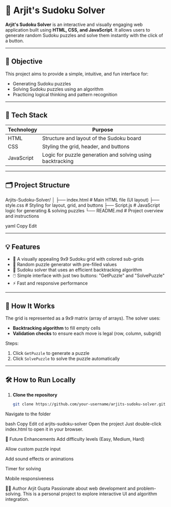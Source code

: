 # 🧩 Arjit's Sudoku Solver

**Arjit's Sudoku Solver** is an interactive and visually engaging web application built using **HTML, CSS, and JavaScript**. It allows users to generate random Sudoku puzzles and solve them instantly with the click of a button.

---

## 📌 Objective

This project aims to provide a simple, intuitive, and fun interface for:
- Generating Sudoku puzzles
- Solving Sudoku puzzles using an algorithm
- Practicing logical thinking and pattern recognition

---

## 🧰 Tech Stack

| Technology | Purpose |
|------------|---------|
| HTML       | Structure and layout of the Sudoku board |
| CSS        | Styling the grid, header, and buttons |
| JavaScript | Logic for puzzle generation and solving using backtracking |

---

## 🗂️ Project Structure

Arjits-Sudoku-Solver/
│
├── index.html # Main HTML file (UI layout)
├── style.css # Styling for layout, grid, and buttons
├── Script.js # JavaScript logic for generating & solving puzzles
└── README.md # Project overview and instructions

yaml
Copy
Edit

---

## 💡 Features

- 🎨 A visually appealing 9x9 Sudoku grid with colored sub-grids
- 🧩 Random puzzle generator with pre-filled values
- 🧠 Sudoku solver that uses an efficient backtracking algorithm
- 🖱️ Simple interface with just two buttons: "GetPuzzle" and "SolvePuzzle"
- ⚡ Fast and responsive performance

---

## 🎯 How It Works

The grid is represented as a 9x9 matrix (array of arrays). The solver uses:
- **Backtracking algorithm** to fill empty cells
- **Validation checks** to ensure each move is legal (row, column, subgrid)

Steps:
1. Click `GetPuzzle` to generate a puzzle
2. Click `SolvePuzzle` to solve the puzzle automatically

---

## 🛠️ How to Run Locally

1. **Clone the repository**
   ```bash
   git clone https://github.com/your-username/arjits-sudoku-solver.git
Navigate to the folder

bash
Copy
Edit
cd arjits-sudoku-solver
Open the project
Just double-click index.html to open it in your browser.

🧪 Future Enhancements
 Add difficulty levels (Easy, Medium, Hard)

 Allow custom puzzle input

 Add sound effects or animations

 Timer for solving

 Mobile responsiveness

👨‍💻 Author
Arjit Gupta
Passionate about web development and problem-solving. This is a personal project to explore interactive UI and algorithm integration.
